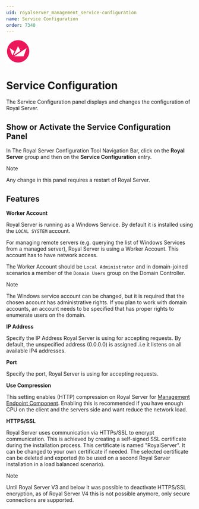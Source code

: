 ```yaml
---
uid: royalserver_management_service-configuration
name: Service Configuration
order: 7340
---
```


<img src="/r2022/images/RoyalServer/Svg/SVG_RoyalServer_32.svg" class="icon-left icon-lg">

# Service Configuration

The Service Configuration panel displays and changes the configuration of Royal Server.

## Show or Activate the Service Configuration Panel

In The Royal Server Configuration Tool Navigation Bar, click on the **Royal Server** group and then on the **Service Configuration** entry.

> [!NOTE]
> Any change in this panel requires a restart of Royal Server.

## Features

**Worker Account**

Royal Server is running as a Windows Service. By default it is installed using the `LOCAL SYSTEM` account.

For managing remote servers (e.g. querying the list of Windows Services from a managed server), Royal Server is using a Worker Account. This account has to have network access.

The Worker Account should be `Local Administrator` and in domain-joined scenarios a member of the `Domain Users` group on the Domain Controller.

> [!NOTE]
> The Windows service account can be changed, but it is required that the chosen account has administrative rights. If you plan to work with domain accounts, an account needs to be specified that has proper rights to enumerate users on the domain.

**IP Address**

Specify the IP Address Royal Server is using for accepting requests. By default, the unspecified address (0.0.0.0) is assigned .i.e it listens on all available IP4 addresses.

**Port**

Specify the port, Royal Server is using for accepting requests.

**Use Compression**

This setting enables (HTTP) compression on Royal Server for [Management Endpoint Component](xref:royalserver_modules). Enabling this is recommended if you have enough CPU on the client and the servers side and want reduce the network load.

**HTTPS/SSL**

Royal Server uses communication via HTTPs/SSL to encrypt communication. This is achieved by creating a self-signed SSL certificate during the installation process. This certificate is named "RoyalServer". It can be changed to your own certificate if needed. The selected certificate can be deleted and exported (to be used on a second Royal Server installation in a load balanced scenario).

> [!NOTE]
> Until Royal Server V3 and below it was possible to deactivate HTTPS/SSL encryption, as of Royal Server V4 this is not possible anymore, only secure connections are supported.
